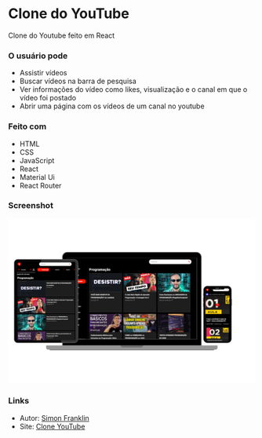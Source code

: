 # Clone do YouTube
Clone do Youtube feito em React

### O usuário pode
- Assistir vídeos
- Buscar vídeos na barra de pesquisa
- Ver informações do vídeo como likes, visualização e o canal em que o vídeo foi postado
- Abrir uma página com os vídeos de um canal no youtube

### Feito com
- HTML
- CSS
- JavaScript
- React
- Material Ui
- React Router

### Screenshot
 ![Screenshot](/src/assets/screenshot-sf-media.png)

### Links
- Autor: [Simon Franklin](https://github.com/simonfranklin1)
- Site: [Clone YouTube](https://simonfranklin1.github.io/youtube_clone)

